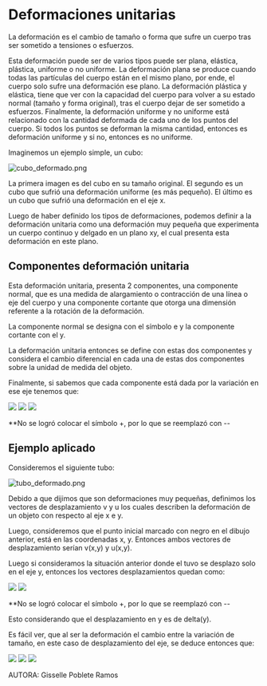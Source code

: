 # Deformaciones unitarias

La deformación es el cambio de tamaño o forma que sufre un cuerpo tras ser sometido a tensiones o esfuerzos.

Esta deformación puede ser de varios tipos puede ser plana, elástica, plástica, uniforme o no uniforme. La deformación plana se produce cuando todas las partículas del cuerpo están en el mismo plano, por ende, el cuerpo solo sufre una deformación ese plano. La deformación plástica y elástica, tiene que ver con la capacidad del cuerpo para volver a su estado normal (tamaño y forma original), tras el cuerpo dejar de ser sometido a esfuerzos. Finalmente, la deformación uniforme y no uniforme está relacionado con la cantidad deformada de cada uno de los puntos del cuerpo. Si todos los puntos se deforman la misma cantidad, entonces es deformación uniforme y si no, entonces es no uniforme. 

Imaginemos un ejemplo simple, un cubo:


![cubo_deformado.png](https://drive.google.com/uc?export=view&id=12SRuO5oquZTcE7fx2aYwOPaGHJlybSbJ)

La primera imagen es del cubo en su tamaño original. El segundo es un cubo que sufrió una deformación uniforme (es más pequeño). El último es un cubo que sufrió una deformación en el eje x.

Luego de haber definido los tipos de deformaciones, podemos definir a la deformación unitaria como una deformación muy pequeña que experimenta un cuerpo continuo y delgado en un plano xy, el cual presenta esta deformación en este plano.


## Componentes deformación unitaria


Esta deformación unitaria, presenta 2 componentes, una componente normal, que es una medida de alargamiento o contracción de una línea o eje del cuerpo y una componente cortante que otorga una dimensión referente a la rotación de la deformación.

La componente normal se designa con el símbolo e y la componente cortante con el y.

La deformación unitaria entonces se define con estas dos componentes y considera el cambio diferencial en cada una de estas dos componentes sobre la unidad de medida del objeto. 

Finalmente, si sabemos que cada componente está dada por la variación en ese eje tenemos que:


<img src="https://render.githubusercontent.com/render/math?math=\epsilon_x = \frac{du}{dx}">
<img src="https://render.githubusercontent.com/render/math?math=\epsilon_y = \frac{dv}{dx}">
<img src="https://render.githubusercontent.com/render/math?math=\gamma_{xy} =\frac{dv}{dy}--\frac{dv}{dx}">

**No se logró colocar el símbolo +, por lo que se reemplazó con --

## Ejemplo aplicado

Consideremos el siguiente tubo:

![tubo_deformado.png](https://drive.google.com/uc?export=view&id=1CHK1cSvu-i48F_NVQvtW9eJbwAHb_j16)


Debido a que dijimos que son deformaciones muy pequeñas, definimos los vectores de desplazamiento v y u los cuales describen la deformación de un objeto con respecto al eje x e y.

Luego, consideremos que el punto inicial marcado con negro en el dibujo anterior, está en las coordenadas x, y. Entonces ambos vectores de desplazamiento serían v(x,y) y u(x,y).

Luego si consideramos la situación anterior donde el tuvo se desplazo solo en el eje y, entonces los vectores desplazamientos quedan como:

<img src="https://render.githubusercontent.com/render/math?math=v(x, y -- \delta y)">
<img src="https://render.githubusercontent.com/render/math?math=u(x,y)">

**No se logró colocar el símbolo +, por lo que se reemplazó con --


Esto considerando que el desplazamiento en y es de delta(y).


Es fácil ver, que al ser la deformación el cambio entre la variación de tamaño, en este caso de desplazamiento del eje, se deduce entonces que:


<img src="https://render.githubusercontent.com/render/math?math=\epsilon_x = 0">
<img src="https://render.githubusercontent.com/render/math?math=\epsilon_y = 0">
<img src="https://render.githubusercontent.com/render/math?math=\gamma_{xy} =\delta y">

AUTORA: Gisselle Poblete Ramos
